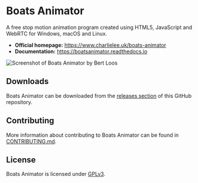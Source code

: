 # Boats Animator

A free stop motion animation program created using HTML5, JavaScript and WebRTC for Windows, macOS and Linux.

  * **Official homepage:** <https://www.charlielee.uk/boats-animator>
  * **Documentation:** <https://boatsanimator.readthedocs.io>

![Screenshot of Boats Animator by Bert Loos](https://www.charlielee.uk/assets/boats-animator/user-submissions/bertl1.jpg)

## Downloads

Boats Animator can be downloaded from the [releases section](https://github.com/charlielee/boats-animator/releases) of this GitHub repository.

## Contributing

More information about contributing to Boats Animator can be found in [CONTRIBUTING.md](https://github.com/charlielee/boats-animator/blob/master/CONTRIBUTING.md).

## License

Boats Animator is licensed under [GPLv3](http://www.gnu.org/licenses/gpl.html).
